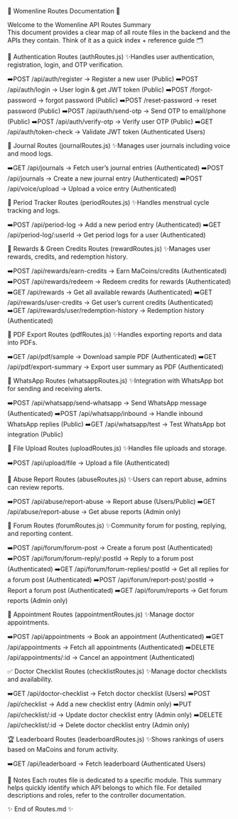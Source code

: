 🌸 Womenline Routes Documentation 🌸

Welcome to the Womenline API Routes Summary     
This document provides a clear map of all route files in the backend and the APIs they contain.
Think of it as a quick index + reference guide 🗂️

🔐 Authentication Routes (authRoutes.js)
✨Handles user authentication, registration, login, and OTP verification.

➡️POST /api/auth/register → Register a new user (Public)
➡️POST /api/auth/login → User login & get JWT token (Public)
➡️POST /forgot-password → forgot password (Public)
➡️POST /reset-password → reset password (Public) 
➡️POST /api/auth/send-otp → Send OTP to email/phone (Public)
➡️POST /api/auth/verify-otp → Verify user OTP (Public)
➡️GET /api/auth/token-check → Validate JWT token (Authenticated Users)


📔 Journal Routes (journalRoutes.js)
✨Manages user journals including voice and mood logs.

➡️GET /api/journals → Fetch user’s journal entries (Authenticated)
➡️POST /api/journals → Create a new journal entry (Authenticated)
➡️POST /api/voice/upload → Upload a voice entry (Authenticated)


🌸 Period Tracker Routes (periodRoutes.js)
✨Handles menstrual cycle tracking and logs.

➡️POST /api/period-log → Add a new period entry (Authenticated)
➡️GET /api/period-log/:userId → Get period logs for a user (Authenticated)


🎁 Rewards & Green Credits Routes (rewardRoutes.js)
✨Manages user rewards, credits, and redemption history.

➡️POST /api/rewards/earn-credits → Earn MaCoins/credits (Authenticated)
➡️POST /api/rewards/redeem → Redeem credits for rewards (Authenticated)
➡️GET /api/rewards → Get all available rewards (Authenticated)
➡️GET /api/rewards/user-credits → Get user’s current credits (Authenticated)
➡️GET /api/rewards/user/redemption-history → Redemption history (Authenticated)


📑 PDF Export Routes (pdfRoutes.js)
✨Handles exporting reports and data into PDFs.

➡️GET /api/pdf/sample → Download sample PDF (Authenticated)
➡️GET /api/pdf/export-summary → Export user summary as PDF (Authenticated)


💬 WhatsApp Routes (whatsappRoutes.js)
✨Integration with WhatsApp bot for sending and receiving alerts.

➡️POST /api/whatsapp/send-whatsapp → Send WhatsApp message (Authenticated)
➡️POST /api/whatsapp/inbound → Handle inbound WhatsApp replies (Public)
➡️GET /api/whatsapp/test → Test WhatsApp bot integration (Public)


📂 File Upload Routes (uploadRoutes.js)
✨Handles file uploads and storage.

➡️POST /api/upload/file → Upload a file (Authenticated)


🚨 Abuse Report Routes (abuseRoutes.js)
✨Users can report abuse, admins can review reports.

➡️POST /api/abuse/report-abuse → Report abuse (Users/Public)
➡️GET /api/abuse/report-abuse → Get abuse reports (Admin only)


📝 Forum Routes (forumRoutes.js)
✨Community forum for posting, replying, and reporting content.

➡️POST /api/forum/forum-post → Create a forum post (Authenticated)
➡️POST /api/forum/forum-reply/:postId → Reply to a forum post (Authenticated)
➡️GET /api/forum/forum-replies/:postId → Get all replies for a forum post (Authenticated)
➡️POST /api/forum/report-post/:postId → Report a forum post (Authenticated)
➡️GET /api/forum/reports → Get forum reports (Admin only)


📅 Appointment Routes (appointmentRoutes.js)
✨Manage doctor appointments.

➡️POST /api/appointments → Book an appointment (Authenticated)
➡️GET /api/appointments → Fetch all appointments (Authenticated)
➡️DELETE /api/appointments/:id → Cancel an appointment (Authenticated)


✅ Doctor Checklist Routes (checklistRoutes.js)
✨Manage doctor checklists and availability.

➡️GET /api/doctor-checklist → Fetch doctor checklist (Users)
➡️POST /api/checklist → Add a new checklist entry (Admin only)
➡️PUT /api/checklist/:id → Update doctor checklist entry (Admin only)
➡️DELETE /api/checklist/:id → Delete doctor checklist entry (Admin only)


🏆 Leaderboard Routes (leaderboardRoutes.js)
✨Shows rankings of users based on MaCoins and forum activity.

➡️GET /api/leaderboard → Fetch leaderboard (Authenticated Users)


📌 Notes
Each routes file is dedicated to a specific module.
This summary helps quickly identify which API belongs to which file.
For detailed descriptions and roles, refer to the controller documentation.

✨ End of Routes.md ✨